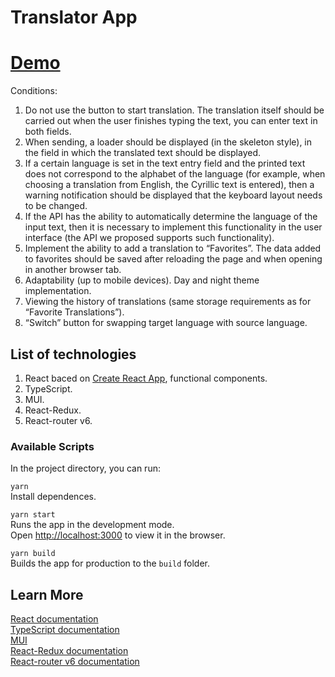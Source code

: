 # Translator App

# [Demo]()

Conditions:
1. Do not use the button to start translation. The translation itself should be carried out when the user finishes typing the text, you can enter text in both fields.
2. When sending, a loader should be displayed (in the skeleton style), in the field in which the translated text should be displayed.
3. If a certain language is set in the text entry field and the printed text does not correspond to the alphabet of the language (for example, when choosing a translation from English, the Cyrillic text is entered), then a warning notification should be displayed that the keyboard layout needs to be changed.
4. If the API has the ability to automatically determine the language of the input text, then it is necessary to implement this functionality in the user interface (the API we proposed supports such functionality).
5. Implement the ability to add a translation to “Favorites”. The data added to favorites should be saved after reloading the page and when opening in another browser tab.
6. Adaptability (up to mobile devices). Day and night theme implementation.
7. Viewing the history of translations (same storage requirements as for “Favorite Translations”).
8. “Switch” button for swapping target language with source language.

## List of technologies

1. React baced on [Create React App](https://github.com/facebook/create-react-app), functional components.
2. TypeScript.
3. MUI.
4. React-Redux.
5. React-router v6.

### Available Scripts

In the project directory, you can run:

`yarn`\
Install dependences.

`yarn start`\
Runs the app in the development mode.\
Open [http://localhost:3000](http://localhost:3000) to view it in the browser.

`yarn build`\
Builds the app for production to the `build` folder.

## Learn More

[React documentation](https://reactjs.org/)\
[TypeScript documentation](https://www.typescriptlang.org/docs/)\
[MUI](https://mui.com/)\
[React-Redux documentation](https://react-redux.js.org/tutorials/quick-start)\
[React-router v6 documentation](https://reactrouter.com/en/v6.3.0/getting-started/overview)
